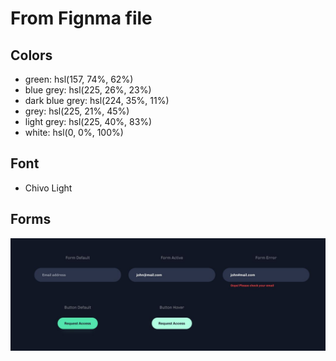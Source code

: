 # From Fignma file

## Colors

- green: hsl(157, 74%, 62%)
- blue grey: hsl(225, 26%, 23%)
- dark blue grey: hsl(224, 35%, 11%)
- grey: hsl(225, 21%, 45%)
- light grey: hsl(225, 40%, 83%)
- white: hsl(0, 0%, 100%)

## Font

- Chivo Light

## Forms

![form-design](./assets/forms.JPG "form design")
